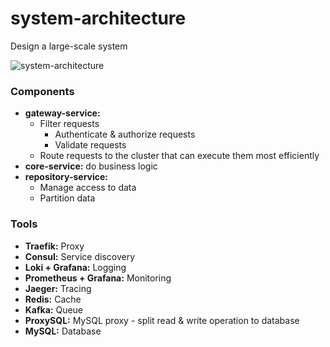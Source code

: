# system-architecture
Design a large-scale system

![system-architecture](https://user-images.githubusercontent.com/6086297/72776741-cbedf100-3c45-11ea-8890-2b6cc1927722.png)

### Components
- **gateway-service:**
  - Filter requests
    - Authenticate & authorize requests
    - Validate requests
  - Route requests to the cluster that can execute them most efficiently 
- **core-service:** do business logic
- **repository-service:**
  - Manage access to data
  - Partition data

### Tools
- **Traefik:** Proxy
- **Consul:** Service discovery
- **Loki + Grafana:** Logging
- **Prometheus + Grafana:** Monitoring
- **Jaeger:** Tracing
- **Redis:** Cache
- **Kafka:** Queue
- **ProxySQL:** MySQL proxy - split read & write operation to database
- **MySQL:** Database
